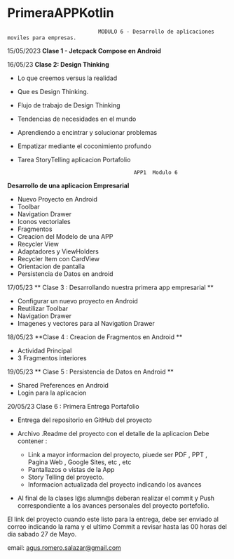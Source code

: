 # PrimeraAPPKotlin

                                 MODULO 6 - Desarrollo de aplicaciones moviles para empresas.

15/05/2023
**Clase 1 - Jetcpack Compose en Android** 

16/05/23
**Clase 2: Design Thinking**

* Lo que creemos versus la realidad 
* Que es Design Thinking.
* Flujo de trabajo de Design Thinking
* Tendencias de necesidades en el mundo
* Aprendiendo a encintrar y solucionar problemas 
* Empatizar mediante el coconimiento profundo 
* Tarea StoryTelling aplicacion Portafolio 
                                
                                           APP1  Modulo 6 

**Desarrollo de una aplicacion Empresarial** 

* Nuevo Proyecto en Android
* Toolbar 
* Navigation Drawer 
* Iconos vectoriales 
* Fragmentos 
* Creacion del Modelo de una APP 
* Recycler View 
* Adaptadores y ViewHolders 
* Recycler Item con CardView
* Orientacion de pantalla 
* Persistencia de Datos en android 

17/05/23
** Clase 3 : Desarrollando nuestra primera app empresarial ** 

* Configurar un nuevo proyecto en Android 
* Reutilizar Toolbar 
* Navigation Drawer 
* Imagenes y vectores para al Navigation Drawer 

18/05/23
**Clase 4 : Creacion de Fragmentos en Android **

* Actividad Principal 
* 3 Fragmentos interiores 

19/05/23
** Clase 5 : Persistencia de Datos en Android ** 

* Shared Preferences en Android 
* Login para la aplicacion 

20/05/23
Clase 6 : Primera Entrega Portafolio  

* Entrega del repositorio en GitHub del proyecto
* Archivo .Readme del proyecto con el detalle de la aplicacion 
Debe contener : 
 
   * Link a mayor informacion del proyecto, piuede ser PDF , PPT , Pagina Web , Google Sites, etc , etc
   * Pantallazos o vistas de la App
   * Story Telling del proyecto.
   * Informacion actualizada del proyecto indicando los avances

* Al final de la clases l@s alumn@s deberan realizar el commit y Push correspondiente a  los avances personales del proyecto portefolio.

El link del proyecto cuando este listo para la entrega, debe ser enviado al correo 
indicando la rama y el ultimo Commit a revisar hasta las 00 horas del dia sabado 27 de Mayo.

email: agus.romero.salazar@gmail.com










